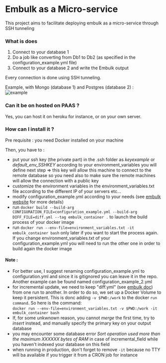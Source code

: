 # Embulk as a Micro-service

This project aims to facilitate deploying embulk as a micro-service through SSH tunneling

### What is does

1. Connect to your database 1
2. Do a job like converting from Db1 to Db2 (as specified in the configuration_example.yml file)  
3. Connect to your database 2 and write the Embulk output

Every connection is done using SSH tunneling.


Example, with Mongo (database 1) and Postgres (database 2) :  
![example](https://ibin.co/5FnkVGGw3Jej.png)

### Can it be on hosted on PAAS ?

Yes, you can host it on heroku for instance, or on your own server.

### How can I install it ?

Pre requisite : you need Docker installed on your machine

Then, you have to :
- put your ssh key (the private part) in the .ssh folder as _keyexample_ or _default_env_SSHKEY_ according to your environment_variables you will define next step => this key will allow this machine to connect to the remote database so you need also to make sure the remote machines will allow the connection with a public key
- customize the environment variables in the environment_variables.txt file according to the different IP of your servers etc...
- modify configuration_example.yml according to your needs (see [embulk website](https://www.embulk.org/docs/) for more details)
- run `docker build --build-arg CONFIGURATION_FILE=configuration_example.yml --build-arg DIFF_FILE=diff.yml --tag embulk_container .` to launch the build process of your docker image
- run `docker run --env-file=environment_variables.txt -it embulk_container bash` only later if you want to start the process again. If you change environment_variables.txt of your configuration_example.yml you will need to run the other one in order to build again the docker image


#### Note :

- For better use, I suggest renaming configuration_example.yml to configuration.yml and since it is gitignored you can leave it in the repo. Another example can be found named configuration_example_2.yml
- for incremental update, we need to keep "diff.yml" (see [embulk doc](https://www.embulk.org/docs/recipe/scheduled-csv-load-to-elasticsearch-kibana5.html#scheduling-loading-by-cron)) from one run to another. In order to do so, we set up a Docker Volume to keep it persistent. This is donc adding `-v $PWD:/work` to the docker `run command`. So here is the command:  
`docker run --env-file=environment_variables.txt -v $PWD:/work -it embulk_container bash`
- If, for some unkwnown reason, you cannot _merge_ the first time, try to _insert_ instead, and manually specify the primary key on your output database
- you may encounter some database error _Sort operation used more than the maximum XXXXXX bytes of RAM_ in case of incremental_field while you haven't indexed your database on this field  
- when running in production, don't forget to remove `-it` because no TTY will ba available if you trigger it from a CRON job for instance
